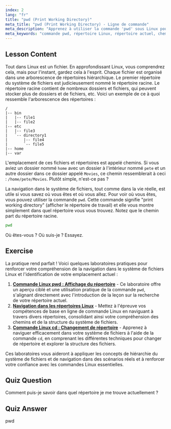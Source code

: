 ```yaml
---
index: 2
lang: "fr"
title: "pwd (Print Working Directory)"
meta_title: "pwd (Print Working Directory) - Ligne de commande"
meta_description: "Apprenez à utiliser la commande 'pwd' sous Linux pour afficher votre répertoire de travail actuel. Comprenez les chemins du système de fichiers Linux et la navigation pour les débutants."
meta_keywords: "commande pwd, répertoire Linux, répertoire actuel, chemin Linux, tutoriel Linux, Linux débutant, guide Linux"
---
```


## Lesson Content

Tout dans Linux est un fichier. En approfondissant Linux, vous comprendrez cela, mais pour l'instant, gardez cela à l'esprit. Chaque fichier est organisé dans une arborescence de répertoires hiérarchique. Le premier répertoire du système de fichiers est judicieusement nommé le répertoire racine. Le répertoire racine contient de nombreux dossiers et fichiers, qui peuvent stocker plus de dossiers et de fichiers, etc. Voici un exemple de ce à quoi ressemble l'arborescence des répertoires :

```plaintext
/
|-- bin
|   |-- file1
|   |-- file2
|-- etc
|   |-- file3
|   `-- directory1
|       |-- file4
|       `-- file5
|-- home
|-- var
```

L'emplacement de ces fichiers et répertoires est appelé chemins. Si vous aviez un dossier nommé `home` avec un dossier à l'intérieur nommé `pete` et un autre dossier dans ce dossier appelé `Movies`, ce chemin ressemblerait à ceci : `/home/pete/Movies`. Plutôt simple, n'est-ce pas ?

La navigation dans le système de fichiers, tout comme dans la vie réelle, est utile si vous savez où vous êtes et où vous allez. Pour voir où vous êtes, vous pouvez utiliser la commande `pwd`. Cette commande signifie "print working directory" (afficher le répertoire de travail) et elle vous montre simplement dans quel répertoire vous vous trouvez. Notez que le chemin part du répertoire racine.

```bash
pwd
```

Où êtes-vous ? Où suis-je ? Essayez.

## Exercise

La pratique rend parfait ! Voici quelques laboratoires pratiques pour renforcer votre compréhension de la navigation dans le système de fichiers Linux et l'identification de votre emplacement actuel :

1. **[Commande Linux pwd : Affichage du répertoire](https://labex.io/fr/labs/linux-linux-pwd-command-directory-displaying-209734)** - Ce laboratoire offre un aperçu ciblé et une utilisation pratique de la commande `pwd`, s'alignant directement avec l'introduction de la leçon sur la recherche de votre répertoire actuel.
2. **[Navigation dans les répertoires Linux](https://labex.io/fr/labs/linux-directory-navigation-387844)** - Mettez à l'épreuve vos compétences de base en ligne de commande Linux en naviguant à travers divers répertoires, consolidant ainsi votre compréhension des chemins et de la structure du système de fichiers.
3. **[Commande Linux cd : Changement de répertoire](https://labex.io/fr/labs/linux-linux-cd-command-directory-changing-209733)** - Apprenez à naviguer efficacement dans votre système de fichiers à l'aide de la commande `cd`, en comprenant les différentes techniques pour changer de répertoire et explorer la structure des fichiers.

Ces laboratoires vous aideront à appliquer les concepts de hiérarchie du système de fichiers et de navigation dans des scénarios réels et à renforcer votre confiance avec les commandes Linux essentielles.

## Quiz Question

Comment puis-je savoir dans quel répertoire je me trouve actuellement ?

## Quiz Answer

pwd
